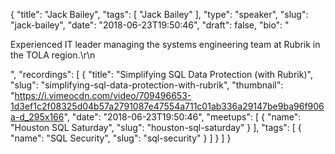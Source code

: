 {
  "title": "Jack Bailey",
  "tags": [
    "Jack Bailey"
  ],
  "type": "speaker",
  "slug": "jack-bailey",
  "date": "2018-06-23T19:50:46",
  "draft": false,
  "bio": "<p>Experienced IT leader managing the systems engineering team at Rubrik in the TOLA region.\r\n</p>",
  "recordings": [
    {
      "title": "Simplifying SQL Data Protection (with Rubrik)",
      "slug": "simplifying-sql-data-protection-with-rubrik",
      "thumbnail": "https://i.vimeocdn.com/video/709496653-1d3ef1c2f08325d04b57a2791087e47554a711c01ab336a29147be9ba96f906a-d_295x166",
      "date": "2018-06-23T19:50:46",
      "meetups": [
        {
          "name": "Houston SQL Saturday",
          "slug": "houston-sql-saturday"
        }
      ],
      "tags": [
        {
          "name": "SQL Security",
          "slug": "sql-security"
        }
      ]
    }
  ]
}